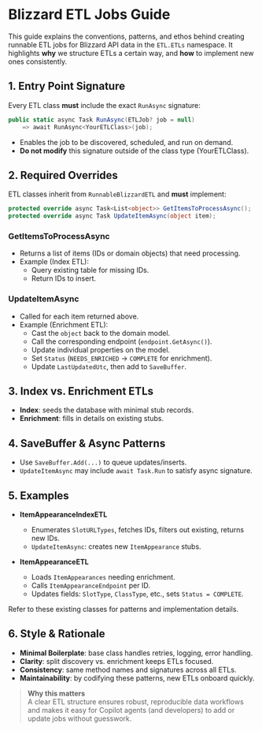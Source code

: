 ﻿# Blizzard ETL Jobs Guide

This guide explains the conventions, patterns, and ethos behind creating runnable ETL jobs for Blizzard API data in the `ETL.ETLs` namespace. It highlights **why** we structure ETLs a certain way, and **how** to implement new ones consistently.

## 1. Entry Point Signature

Every ETL class **must** include the exact `RunAsync` signature:
```csharp
public static async Task RunAsync(ETLJob? job = null) 
    => await RunAsync<YourETLClass>(job);
```
- Enables the job to be discovered, scheduled, and run on demand.
- **Do not modify** this signature outside of the class type (YourETLClass).

## 2. Required Overrides

ETL classes inherit from `RunnableBlizzardETL` and **must** implement:
```csharp
protected override async Task<List<object>> GetItemsToProcessAsync();
protected override async Task UpdateItemAsync(object item);
```

### GetItemsToProcessAsync
- Returns a list of items (IDs or domain objects) that need processing.
- Example (Index ETL):  
  - Query existing table for missing IDs.  
  - Return IDs to insert.

### UpdateItemAsync
- Called for each item returned above.
- Example (Enrichment ETL):  
  - Cast the `object` back to the domain model.  
  - Call the corresponding endpoint (`endpoint.GetAsync()`).  
  - Update individual properties on the model.  
  - Set `Status` (`NEEDS_ENRICHED` → `COMPLETE` for enrichment).  
  - Update `LastUpdatedUtc`, then add to `SaveBuffer`.

## 3. Index vs. Enrichment ETLs
- **Index**: seeds the database with minimal stub records.
- **Enrichment**: fills in details on existing stubs.

## 4. SaveBuffer & Async Patterns
- Use `SaveBuffer.Add(...)` to queue updates/inserts.
- `UpdateItemAsync` may include `await Task.Run` to satisfy async signature.

## 5. Examples
- **ItemAppearanceIndexETL**  
  - Enumerates `SlotURLTypes`, fetches IDs, filters out existing, returns new IDs.  
  - `UpdateItemAsync`: creates new `ItemAppearance` stubs.

- **ItemAppearanceETL**  
  - Loads `ItemAppearances` needing enrichment.  
  - Calls `ItemAppearanceEndpoint` per ID.  
  - Updates fields: `SlotType`, `ClassType`, etc., sets `Status = COMPLETE`.

Refer to these existing classes for patterns and implementation details.

## 6. Style & Rationale

- **Minimal Boilerplate**: base class handles retries, logging, error handling.
- **Clarity**: split discovery vs. enrichment keeps ETLs focused.
- **Consistency**: same method names and signatures across all ETLs.
- **Maintainability**: by codifying these patterns, new ETLs onboard quickly.

> **Why this matters**  
> A clear ETL structure ensures robust, reproducible data workflows and makes it easy for Copilot agents (and developers) to add or update jobs without guesswork.
